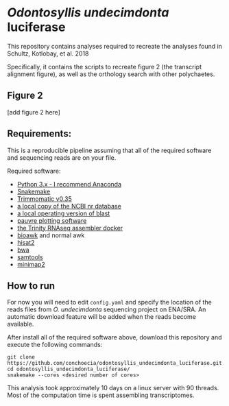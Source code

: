 # _Odontosyllis undecimdonta_ luciferase

This repository contains analyses required to recreate the analyses found in Schultz, Kotlobay, et al. 2018

Specifically, it contains the scripts to recreate figure 2 (the
transcript alignment figure), as well as the orthology search with other
polychaetes.

## Figure 2

[add figure 2 here]

## Requirements:

This is a reproducible pipeline assuming that all of the required
software and sequencing reads are on your file.

Required software:
- [Python 3.x - I recommend Anaconda](https://docs.anaconda.com/anaconda/install/)
- [Snakemake](http://snakemake.readthedocs.io/en/stable/tutorial/setup.html)
- [Trimmomatic v0.35](http://www.usadellab.org/cms/?page=trimmomatic)
- [a local copy of the NCBI nr database](https://www.ncbi.nlm.nih.gov/books/NBK52640/)
- [a local operating version of blast](https://www.ncbi.nlm.nih.gov/books/NBK52640/)
- [pauvre plotting software](https://github.com/conchoecia/pauvre)
- [the Trinity RNAseq assembler docker](https://github.com/trinityrnaseq/trinityrnaseq/wiki/Trinity-in-Docker)
- [bioawk](https://github.com/lh3/bioawk) and normal awk
- [hisat2](https://ccb.jhu.edu/software/hisat2/index.shtml)
- [bwa](http://bio-bwa.sourceforge.net/)
- [samtools](http://samtools.sourceforge.net/)
- [minimap2](https://github.com/lh3/minimap2)

## How to run

For now you will need to edit `config.yaml` and specify the location
of the reads files from _O. undecimdonta_ sequencing project on ENA/SRA.
An automatic download feature will be added when the reads become available.

After install all of the required software above, download this
repository and execute the following commands:

```
git clone https://github.com/conchoecia/odontosyllis_undecimdonta_luciferase.git
cd odontosyllis_undecimdonta_luciferase/
snakemake --cores <desired number of cores>
```

This analysis took approximately 10 days on a linux server with 90
threads. Most of the computation time is spent assembling transcriptomes.
